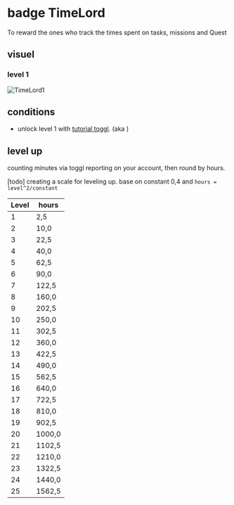 # badge TimeLord
To reward the ones who track the times spent on tasks, missions and Quest
## visuel
### level 1
![TimeLord1](badge-timelord.png)

## conditions
- unlock level 1 with [tutorial toggl](). (aka )

## level up
counting minutes via toggl reporting on your account, then round by hours. 

[todo] creating a scale for leveling up. base on constant 0,4 and `hours = level^2/constant`

Level | hours
-- | --
1 | 2,5
2 | 10,0
3 | 22,5
4 | 40,0
5 | 62,5
6 | 90,0
7 | 122,5
8 | 160,0
9 | 202,5
10 | 250,0
11 | 302,5
12 | 360,0
13 | 422,5
14 | 490,0
15 | 562,5
16 | 640,0
17 | 722,5
18 | 810,0
19 | 902,5
20 | 1000,0
21 | 1102,5
22 | 1210,0
23 | 1322,5
24 | 1440,0
25 | 1562,5


